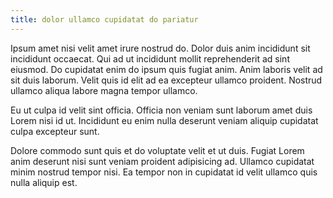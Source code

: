 ```yaml
---
title: dolor ullamco cupidatat do pariatur
---
```


Ipsum amet nisi velit amet irure nostrud do. Dolor duis anim incididunt sit incididunt occaecat. Qui ad ut incididunt mollit reprehenderit ad sint eiusmod. Do cupidatat enim do ipsum quis fugiat anim. Anim laboris velit ad sit duis laborum. Velit quis id elit ad ea excepteur ullamco proident. Nostrud ullamco aliqua labore magna tempor ullamco.

Eu ut culpa id velit sint officia. Officia non veniam sunt laborum amet duis Lorem nisi id ut. Incididunt eu enim nulla deserunt veniam aliquip cupidatat culpa excepteur sunt.

Dolore commodo sunt quis et do voluptate velit et ut duis. Fugiat Lorem anim deserunt nisi sunt veniam proident adipisicing ad. Ullamco cupidatat minim nostrud tempor nisi. Ea tempor non in cupidatat id velit ullamco quis nulla aliquip est.